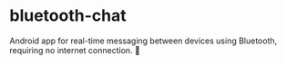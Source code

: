 # bluetooth-chat
Android app for real-time messaging between devices using Bluetooth, requiring no internet connection. 🛜
